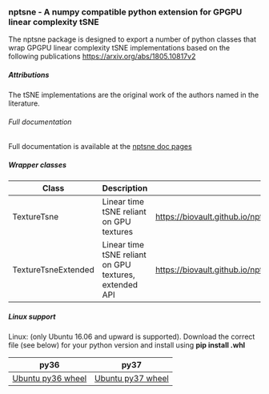 ### nptsne - A numpy compatible python extension for GPGPU linear complexity tSNE

The nptsne package is designed to export a number of python classes that
wrap GPGPU linear complexity tSNE
implementations based on the following publications
https://arxiv.org/abs/1805.10817v2

##### Attributions

The tSNE implementations are the original work of the authors named in the literature.

###### Full documentation

Full documentation is available at the [nptsne doc pages](https://biovault.github.io/nptsne/nptsne.html)

##### Wrapper classes

Class | Description | Doc link
---  | --- | ---
TextureTsne | Linear time tSNE reliant on GPU textures | https://biovault.github.io/nptsne/nptsne.html#nptsne.TextureTsne
TextureTsneExtended | Linear time tSNE reliant on GPU textures, extended API | https://biovault.github.io/nptsne/nptsne.html#nptsne.TextureTsneExtended

##### Linux support
Linux: (only Ubuntu 16.06 and upward is supported). Download the correct file (see below) for your python version and install using **pip install <file>.whl**

| py36 | py37 |
| ---- | ---- |
| [Ubuntu py36 wheel](http://cytosplore.lumc.nl:8081/artifactory/wheels/nptsne/nptsne-1.0.0rc3-cp36-none-linux_x86_64.whl) | [Ubuntu py37 wheel](http://cytosplore.lumc.nl:8081/artifactory/wheels/nptsne/nptsne-1.0.0rc3-cp37-none-linux_x86_64.whl)|

